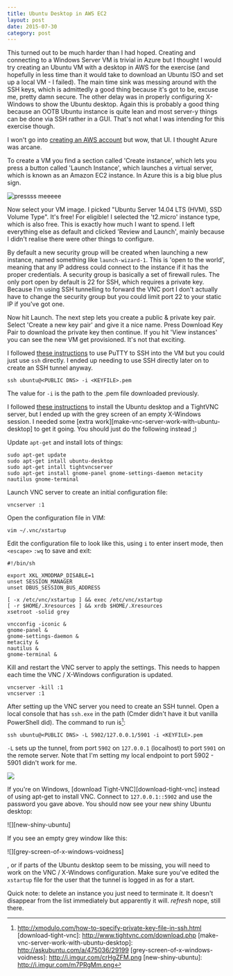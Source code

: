```yaml
---
title: Ubuntu Desktop in AWS EC2
layout: post
date: 2015-07-30
category: post
---
```


This turned out to be much harder than I had hoped. Creating and connecting to a Windows Server VM is trivial in Azure but I thought I would try creating an Ubuntu VM with a desktop in AWS for the exercise (and hopefully in less time than it would take to download an Ubuntu ISO and set up a local VM - I failed). The main time sink was messing around with the SSH keys, which is admittedly a good thing because it's got to be, excuse me, pretty damn secure. The other delay was in properly configuring X-Windows to show the Ubuntu desktop. Again this is probably a good thing because an OOTB Ubuntu instance is quite lean and most server-y things can be done via SSH rather in a GUI. That's not what I was intending for this exercise though.

I won't go into [creating an AWS account][aws-home] but wow, that UI. I thought Azure was arcane.

To create a VM you find a section called 'Create instance', which lets you press a button called 'Launch Instance', which launches a virtual server, which is known as an Amazon EC2 instance. In Azure this is a big blue plus sign.

![pressss meeeee][launch-instance-button]

Now select your VM image. I picked "Ubuntu Server 14.04 LTS (HVM), SSD Volume Type". It's free! For eligible! I selected the 't2.micro' instance type, which is also free. This is exactly how much I want to spend. I left everything else as default and clicked 'Review and Launch', mainly because I didn't realise there were other things to configure.

By default a new security group will be created when launching a new instance, named something like `launch-wizard-1`. This is 'open to the world', meaning that any IP address could connect to the instance if it has the proper credentials. A security group is basically a set of firewall rules. The only port open by default is 22 for SSH, which requires a private key. Because I'm using SSH tunnelling to forward the VNC port I don't actually have to change the security group but you could limit port 22 to your static IP if you've got one.

Now hit Launch. The next step lets you create a public & private key pair. Select 'Create a new key pair' and give it a nice name. Press Download Key Pair to download the private key then continue. If you hit 'View instances' you can see the new VM get provisioned. It's not that exciting.

I followed [these instructions][ec2-putty] to use PuTTY to SSH into the VM but you could just use `ssh` directly. I ended up needing to use SSH directly later on to create an SSH tunnel anyway.

	ssh ubuntu@<PUBLIC DNS> -i <KEYFILE>.pem

The value for `-i` is the path to the .pem file downloaded previously.

I followed [these instructions][set-up-ubuntu-on-ec2] to install the Ubuntu desktop and a TightVNC server, but I ended up with the grey screen of an empty X-Windows session. I needed some [extra work][make-vnc-server-work-with-ubuntu-desktop] to get it going. You should just do the following instead ;)

Update `apt-get` and install lots of things:

	sudo apt-get update
	sudo apt-get intall ubuntu-desktop
	sudo apt-get intall tightvncserver
	sudo apt-get install gnome-panel gnome-settings-daemon metacity nautilus gnome-terminal

Launch VNC server to create an initial configuration file:

	vncserver :1

Open the configuration file in VIM:

	vim ~/.vnc/xstartup

Edit the configuration file to look like this, using `i` to enter insert mode, then `<escape>` `:wq` to save and exit:

	#!/bin/sh

	export XKL_XMODMAP_DISABLE=1
	unset SESSION_MANAGER
	unset DBUS_SESSION_BUS_ADDRESS

	[ -x /etc/vnc/xstartup ] && exec /etc/vnc/xstartup
	[ -r $HOME/.Xresources ] && xrdb $HOME/.Xresources
	xsetroot -solid grey

	vncconfig -iconic &
	gnome-panel &
	gnome-settings-daemon &
	metacity &
	nautilus &
	gnome-terminal &

Kill and restart the VNC server to apply the settings. This needs to happen each time the VNC / X-Windows configuration is updated.

	vncserver -kill :1
	vncserver :1

After setting up the VNC server you need to create an SSH tunnel. Open a local console that has `ssh.exe` in the path (Cmder didn't have it but vanilla PowerShell did). The command to run is[^how-to-specify-a-private-key-in-ssh]:

	ssh ubuntu@<PUBLIC DNS> -L 5902/127.0.0.1/5901 -i <KEYFILE>.pem

`-L` sets up the tunnel, from port `5902` on `127.0.0.1` (localhost) to port `5901` on the remote server. Note that I'm setting my local endpoint to port 5902 - 5901 didn't work for me.

![][ssh-tunnel]

If you're on Windows, [download Tight-VNC][download-tight-vnc] instead of using apt-get to install VNC. Connect to `127.0.0.1::5902` and use the password you gave above. You should now see your new shiny Ubuntu desktop:

![][new-shiny-ubuntu]

If you see an empty grey window like this:

![][grey-screen-of-x-windows-voidness]

, or if parts of the Ubuntu desktop seem to be missing, you will need to work on the VNC / X-Windows configuration. Make sure you've edited the `xstartup` file for the user that the tunnel is logged in as for a start.

Quick note: to delete an instance you just need to terminate it. It doesn't disappear from the list immediately but apparently it will. *refresh* nope, still there.




[aws-home]: http://aws.amazon.com/
[launch-instance-button]: http://i.imgur.com/SOJx4Np.png
[ssh-tunnel]: http://i.imgur.com/iYRRB3k.png
[ec2-putty]: https://docs.aws.amazon.com/AWSEC2/latest/UserGuide/putty.html?console_help=true
[set-up-ubuntu-on-ec2]: http://xmodulo.com/how-to-set-up-ubuntu-desktop-vm-on-amazon-ec2.html
[^how-to-specify-a-private-key-in-ssh]: http://xmodulo.com/how-to-specify-private-key-file-in-ssh.html
[download-tight-vnc]: http://www.tightvnc.com/download.php
[make-vnc-server-work-with-ubuntu-desktop]: http://askubuntu.com/a/475036/29199
[grey-screen-of-x-windows-voidness]: http://i.imgur.com/crHgZFM.png
[new-shiny-ubuntu]: http://i.imgur.com/m7PRgMm.png
